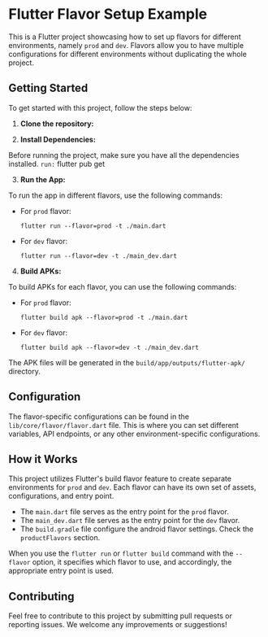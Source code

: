 # Flutter Flavor Setup Example

This is a Flutter project showcasing how to set up flavors for different environments, namely `prod` and `dev`. Flavors allow you to have multiple configurations for different environments without duplicating the whole project.

## Getting Started

To get started with this project, follow the steps below:

1. **Clone the repository:**

2. **Install Dependencies:**

Before running the project, make sure you have all the dependencies installed.
`run:` flutter pub get

3. **Run the App:**

To run the app in different flavors, use the following commands:

- For `prod` flavor:

  ```
  flutter run --flavor=prod -t ./main.dart
  ```

- For `dev` flavor:
  ```
  flutter run --flavor=dev -t ./main_dev.dart
  ```

4. **Build APKs:**

To build APKs for each flavor, you can use the following commands:

- For `prod` flavor:

  ```
  flutter build apk --flavor=prod -t ./main.dart
  ```

- For `dev` flavor:
  ```
  flutter build apk --flavor=dev -t ./main_dev.dart
  ```

The APK files will be generated in the `build/app/outputs/flutter-apk/` directory.

## Configuration

The flavor-specific configurations can be found in the `lib/core/flavor/flavor.dart` file. This is where you can set different variables, API endpoints, or any other environment-specific configurations.

## How it Works

This project utilizes Flutter's build flavor feature to create separate environments for `prod` and `dev`. Each flavor can have its own set of assets, configurations, and entry point.

- The `main.dart` file serves as the entry point for the `prod` flavor.
- The `main_dev.dart` file serves as the entry point for the `dev` flavor.
- The `build.gradle` file configure the android flavor settings. Check the `productFlavors` section.

When you use the `flutter run` or `flutter build` command with the `--flavor` option, it specifies which flavor to use, and accordingly, the appropriate entry point is used.

## Contributing

Feel free to contribute to this project by submitting pull requests or reporting issues. We welcome any improvements or suggestions!
